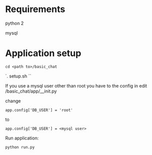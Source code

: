 # Requirements

python 2

mysql


# Application setup

`cd <path to>/basic_chat`

`. setup.sh <mysql user>``

If you use a mysql user other than root you have to the config in edit <path to>/basic_chat/app/__init.py

change

```
app.config['DB_USER'] = 'root'
```

to

```
app.config['DB_USER'] = <mysql user>
```

Run application:

```
python run.py
```

